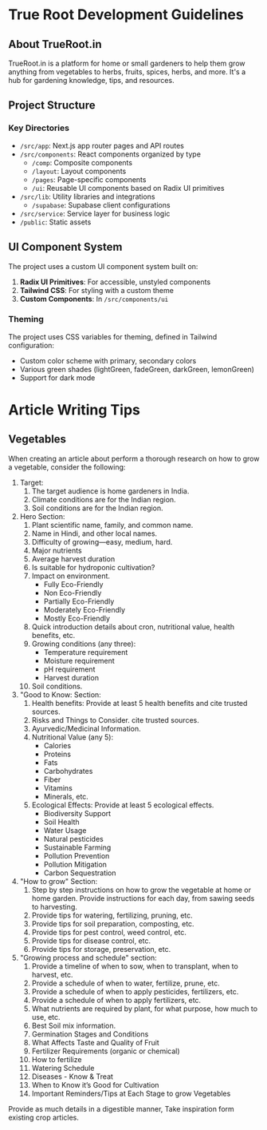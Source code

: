 # True Root Development Guidelines

## About TrueRoot.in
TrueRoot.in is a platform for home or small gardeners to help them grow anything from vegetables to herbs, fruits, spices, herbs, and more. It's a hub for gardening knowledge, tips, and resources.

## Project Structure

### Key Directories

- `/src/app`: Next.js app router pages and API routes
- `/src/components`: React components organized by type
  - `/comp`: Composite components
  - `/layout`: Layout components
  - `/pages`: Page-specific components
  - `/ui`: Reusable UI components based on Radix UI primitives
- `/src/lib`: Utility libraries and integrations
  - `/supabase`: Supabase client configurations
- `/src/service`: Service layer for business logic
- `/public`: Static assets

## UI Component System

The project uses a custom UI component system built on:

1. **Radix UI Primitives**: For accessible, unstyled components
2. **Tailwind CSS**: For styling with a custom theme
3. **Custom Components**: In `/src/components/ui`

### Theming

The project uses CSS variables for theming, defined in Tailwind configuration:
- Custom color scheme with primary, secondary colors
- Various green shades (lightGreen, fadeGreen, darkGreen, lemonGreen)
- Support for dark mode

# Article Writing Tips

## Vegetables
When creating an article about perform a thorough research on how to grow a vegetable, consider the following:
1. Target:
   1. The target audience is home gardeners in India.
   2. Climate conditions are for the Indian region.
   3. Soil conditions are for the Indian region.
2. Hero Section:
   1. Plant scientific name, family, and common name.
   2. Name in Hindi, and other local names.
   3. Difficulty of growing—easy, medium, hard.
   4. Major nutrients
   5. Average harvest duration
   6. Is suitable for hydroponic cultivation?
   7. Impact on environment.
      - Fully Eco-Friendly
      - Non Eco-Friendly
      - Partially Eco-Friendly
      - Moderately Eco-Friendly
      - Mostly Eco-Friendly
   8. Quick introduction details about cron, nutritional value, health benefits, etc.
   9. Growing conditions (any three):
      - Temperature requirement
      - Moisture requirement
      - pH requirement
      - Harvest duration
   10. Soil conditions.
3. "Good to Know: Section:
   1. Health benefits: Provide at least 5 health benefits and cite trusted sources.
   2. Risks and Things to Consider. cite trusted sources.
   3. Ayurvedic/Medicinal Information.
   4. Nutritional Value (any 5): 
      - Calories
      - Proteins
      - Fats
      - Carbohydrates
      - Fiber
      - Vitamins
      - Minerals, etc.
   5. Ecological Effects: Provide at least 5 ecological effects.
      - Biodiversity Support
      - Soil Health
      - Water Usage
      - Natural pesticides
      - Sustainable Farming
      - Pollution Prevention
      - Pollution Mitigation
      - Carbon Sequestration
4. "How to grow" Section:
   1. Step by step instructions on how to grow the vegetable at home or home garden. Provide instructions for each day, from sawing seeds to harvesting.
   2. Provide tips for watering, fertilizing, pruning, etc.
   3. Provide tips for soil preparation, composting, etc.
   4. Provide tips for pest control, weed control, etc.
   5. Provide tips for disease control, etc.
   6. Provide tips for storage, preservation, etc.
5. "Growing process and schedule" section:
   1. Provide a timeline of when to sow, when to transplant, when to harvest, etc.
   2. Provide a schedule of when to water, fertilize, prune, etc.
   3. Provide a schedule of when to apply pesticides, fertilizers, etc.
   4. Provide a schedule of when to apply fertilizers, etc.
   5. What nutrients are required by plant, for what purpose, how much to use, etc.
   6. Best Soil mix information.
   7. Germination Stages and Conditions
   8. What Affects Taste and Quality of Fruit
   9. Fertilizer Requirements (organic or chemical)
   10. How to fertilize
   11. Watering Schedule
   12. Diseases - Know & Treat
   13. When to Know it’s Good for Cultivation
   14. Important Reminders/Tips at Each Stage to grow Vegetables

Provide as much details in a digestible manner, Take inspiration form existing crop articles.